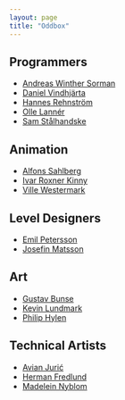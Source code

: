 ```yaml
---
layout: page
title: "Oddbox"
---
```


## Programmers
- [Andreas Winther Sorman](https://www.andreaswinthersorman.com/)
- [Daniel Vindhjärta](http://www.vindhjarta.eu/)
- [Hannes Rehnström](https://hannesrehnstrom.com/)
- [Olle Lannér](https://www.ollelanner.com/)
- [Sam Stålhandske](https://www.samstalhandske.com/)

## Animation
- [Alfons Sahlberg](https://alfonssahlberg.myportfolio.com/)
- [Ivar Roxner Kinny](https://ivarroxnerkinny.com/)
- [Ville Westermark](https://villewestermark.com/)

## Level Designers
- [Emil Petersson](https://www.emilpetersson.com/)
- [Josefin Matsson](https://www.josefinmatsson.com/)

## Art
- [Gustav Bunse](https://gustavbunse.artstation.com/)
- [Kevin Lundmark](https://kevinlundmark.com/)
- [Philip Hylen](https://philiphylen.artstation.com/)

## Technical Artists
- [Avian Jurić]()
- [Herman Fredlund]()
- [Madelein Nyblom](https://www.madeleinnyblom.com/)
